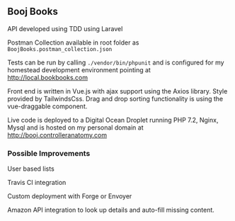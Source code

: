## Booj Books

API developed using TDD using Laravel
 
Postman Collection available in root folder as `BoojBooks.postman_collection.json`

Tests can be run by calling `./vendor/bin/phpunit` and is configured for my homestead development environment pointing at http://local.bookbooks.com

Front end is written in Vue.js with ajax support using the Axios library. Style provided by TailwindsCss. Drag and drop sorting functionality is using the vue-draggable component.

Live code is deployed to a Digital Ocean Droplet running PHP 7.2, Nginx, Mysql and is hosted on my personal domain at http://booj.controlleranatomy.com

### Possible Improvements
User based lists

Travis CI integration

Custom deployment with Forge or Envoyer

Amazon API integration to look up details and auto-fill missing content.
 
